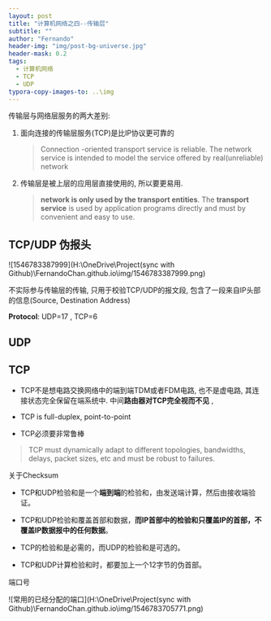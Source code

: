```yaml
---
layout: post
title: "计算机网络之四--传输层"
subtitle: ""
author: "Fernando"
header-img: "img/post-bg-universe.jpg"
header-mask: 0.2
tags:
  - 计算机网络
  - TCP
  - UDP
typora-copy-images-to: ..\img
---
```


传输层与网络层服务的两大差别:

1. 面向连接的传输层服务(TCP)是比IP协议更可靠的

   > Connection -oriented transport service is reliable. The network service is intended to model the service offered by real(unreliable) network

2. 传输层是被上层的应用层直接使用的, 所以要更易用.

   > **network is only used by the transport entities**.  The **transport service** is used by application programs directly and must by convenient and easy to use.

## TCP/UDP 伪报头

![1546783387999](H:\OneDrive\Project(sync with Github)\FernandoChan.github.io\img/1546783387999.png)

不实际参与传输层的传输, 只用于校验TCP/UDP的报文段, 包含了一段来自IP头部的信息(Source, Destination Address)

**Protocol**:  UDP=17 , TCP=6



## UDP



## TCP

- TCP不是想电路交换网络中的端到端TDM或者FDM电路, 也不是虚电路, 其连接状态完全保留在端系统中. 中间**路由器对TCP完全视而不见** , 

- TCP is full-duplex, point-to-point

- TCP必须要非常鲁棒

> TCP must dynamically adapt to different topologies, bandwidths, delays, packet sizes, etc and must be robust to failures.

关于Checksum

- TCP和UDP检验和是一个**端到端**的检验和，由发送端计算，然后由接收端验证。

- TCP和UDP检验和覆盖首部和数据，**而IP首部中的检验和只覆盖IP的首部，不覆盖IP数据报中的任何数据**。

- TCP的检验和是必需的，而UDP的检验和是可选的。

- TCP和UDP计算检验和时，都要加上一个12字节的伪首部。






端口号

![常用的已经分配的端口](H:\OneDrive\Project(sync with Github)\FernandoChan.github.io\img/1546783705771.png)